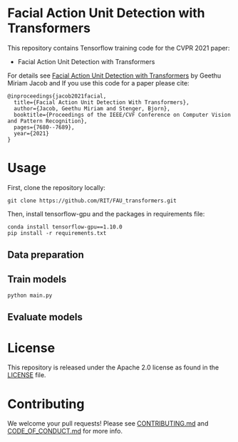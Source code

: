 # Facial Action Unit Detection with Transformers
 
This repository contains Tensorflow training code for the CVPR 2021 paper:
* Facial Action Unit Detection with Transformers
 
 
For details see [Facial Action Unit Detection with Transformers](https://openaccess.thecvf.com/content/CVPR2021/papers/Jacob_Facial_Action_Unit_Detection_With_Transformers_CVPR_2021_paper.pdf) by Geethu Miriam Jacob and
If you use this code for a paper please cite:
 
```
@inproceedings{jacob2021facial,
  title={Facial Action Unit Detection With Transformers},
  author={Jacob, Geethu Miriam and Stenger, Bjorn},
  booktitle={Proceedings of the IEEE/CVF Conference on Computer Vision and Pattern Recognition},
  pages={7680--7689},
  year={2021}
}
```
 
# Usage
 
First, clone the repository locally:
```
git clone https://github.com/RIT/FAU_transformers.git
```
Then, install tensorflow-gpu and the packages in requirements file:
 
```
conda install tensorflow-gpu==1.10.0
pip install -r requirements.txt
```
 
## Data preparation
 
 
## Train models
 
```
python main.py
```
 
## Evaluate models
 
# License
This repository is released under the Apache 2.0 license as found in the [LICENSE](LICENSE) file.
 
# Contributing
We welcome your pull requests! Please see [CONTRIBUTING.md](.github/CONTRIBUTING.md) and [CODE_OF_CONDUCT.md](.github/CODE_OF_CONDUCT.md) for more info.

